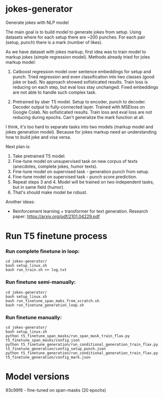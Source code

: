 # jokes-generator
Generate jokes with NLP model

The main goal is to build model to generate jokes from setup.
Using datasets where for each setup there are ~200 punches. For each pair (setup, punch) there is a mark (number of likes).

As we have dataset with jokes markup, first idea was to train model to markup jokes (simple regression model).
Methods already tried for joles markup model:
  1. Catboost regression model over sentence embeddings for setup and punch. 
    Tried regression and even classification into two classes (good joke or bad). 
    No approach showed sofisticated results. Train loss is reducing on each step, but eval loss stay unchanged.
    Fixed embeddings are not able to handle such complex task.
    
  2. Pretrained by sber T5 model. Setup to encoder, punch to decoder. 
    Decoder output to fully-connected layer. Trained with MSEloss on Google Colab.
    No sofisticated results. Train loss and eval loss are not reducing during epochs.
    Can't generalize the mark function at all.

 
I think, it's too hard to separate tasks into two models (markup model and jokes generation model). 
Because for jokes markup need an understanding how to build joke and visa versa.

Next plan is:
1. Take pretrained T5 model.
2. Fine-tune model on unsupervised task on new corpus of texts (anecdotes, complete jokes, humor texts).
3. Fine-tune model on supervised task - generation punch from setup.
4. Fine-tune model on supervised task - punch score prediction.
5. Repeat steps 3 and 4. Model will be trained on two independent tasks, but in same field (humor). 
6. That's should make model be robust.


Another ideas:
- Reinforcement learning + transformer for text generation. Research paper: https://arxiv.org/pdf/2101.04229.pdf


# Run T5 finetune process
### Run complete finetune in loop:
```
cd jokes-generator/
bash setup_linux.sh
bash run_train.sh >> log.txt
```
### Run finetune semi-manually:
```
cd jokes-generator/
bash setup_linux.sh
bash run_finetune_span_maks_from_scratch.sh
bash run_finetune_generation_loop.sh
```

### Run finetune manually:
```
cd jokes-generator/
bash setup_linux.sh
python t5_finetune_span_masks/run_span_mask_train_flax.py t5_finetune_span_masks/config.json
python t5_finetune_generation/run_conditional_generation_train_flax.py t5_finetune_generation/config_setup_punch.json
python t5_finetune_generation/run_conditional_generation_train_flax.py t5_finetune_generation/config_mark.json
```

# Model versions
93c99f8 - fine-tuned on span-masks (20 epochs)